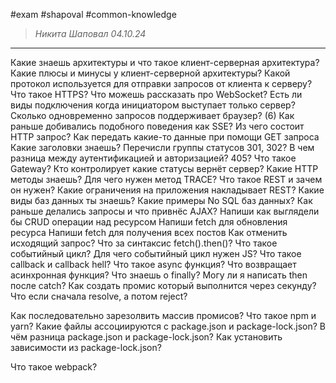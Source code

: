#exam 
#shapoval 
#common-knowledge 

> *Никита Шаповал*
> *04.10.24*
---

Какие знаешь архитектуры и что такое клиент-серверная архитектура?
Какие плюсы и минусы у клиент-серверной архитектуры?
Какой протокол используется для отправки запросов от клиента к серверу?
Что такое HTTPS?
Что можешь рассказать про WebSocket?
Есть ли виды подключения когда инициатором выступает только сервер?
Сколько одновременно запросов поддерживает браузер? (6)
Как раньше добивались подобного поведения как SSE?
Из чего состоит HTTP запрос?
Как передать какие-то данные при помощи GET запроса
Какие заголовки знаешь?
Перечисли группы статусов
301, 302?
В чем разница между аутентификацией и авторизацией?
405?
Что такое Gateway?
Кто контролирует какие статусы вернёт сервер?
Какие HTTP методы знаешь?
Для чего нужен метод TRACE?
Что такое REST и зачем он нужен?
Какие ограничения на приложения накладывает REST?
Какие виды баз данных ты знаешь?
Какие примеры No SQL баз данных?
Как раньше делались запросы и что привнёс AJAX?
Напиши как выглядели бы CRUD операции над ресурсом
Напиши fetch для обновления ресурса
Напиши fetch для получения всех постов
Как отменить исходящий запрос?
Что за синтаксис fetch().then()?
Что такое событийный цикл?
Для чего событийный цикл нужен JS?
Что такое callback и callback hell?
Что такое async функция?
Что возвращает асинхронная функция?
Что знаешь о finally?
Могу ли я написать then после catch?
Как создать промис который выполнится через секунду?
Что если сначала resolve, а потом reject?

Как последовательно зарезолвить массив промисов?
Что такое npm и yarn?
Какие файлы ассоциируются с package.json и package-lock.json?
В чём разница package.json и package-lock.json?
Как установить зависимости из package-lock.json?

Что такое webpack?